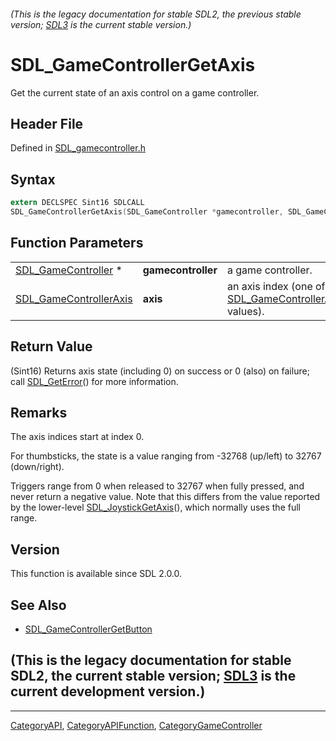 ###### (This is the legacy documentation for stable SDL2, the previous stable version; [SDL3](https://wiki.libsdl.org/SDL3/) is the current stable version.)
# SDL_GameControllerGetAxis

Get the current state of an axis control on a game controller.

## Header File

Defined in [SDL_gamecontroller.h](https://github.com/libsdl-org/SDL/blob/SDL2/include/SDL_gamecontroller.h)

## Syntax

```c
extern DECLSPEC Sint16 SDLCALL
SDL_GameControllerGetAxis(SDL_GameController *gamecontroller, SDL_GameControllerAxis axis);
```

## Function Parameters

|                                                  |                    |                                                                                     |
| ------------------------------------------------ | ------------------ | ----------------------------------------------------------------------------------- |
| [SDL_GameController](SDL_GameController) *       | **gamecontroller** | a game controller.                                                                  |
| [SDL_GameControllerAxis](SDL_GameControllerAxis) | **axis**           | an axis index (one of the [SDL_GameControllerAxis](SDL_GameControllerAxis) values). |

## Return Value

(Sint16) Returns axis state (including 0) on success or 0 (also) on
failure; call [SDL_GetError](SDL_GetError)() for more information.

## Remarks

The axis indices start at index 0.

For thumbsticks, the state is a value ranging from -32768 (up/left) to
32767 (down/right).

Triggers range from 0 when released to 32767 when fully pressed, and never
return a negative value. Note that this differs from the value reported by
the lower-level [SDL_JoystickGetAxis](SDL_JoystickGetAxis)(), which
normally uses the full range.

## Version

This function is available since SDL 2.0.0.

## See Also

- [SDL_GameControllerGetButton](SDL_GameControllerGetButton)


## (This is the legacy documentation for stable SDL2, the current stable version; [SDL3](https://wiki.libsdl.org/SDL3/) is the current development version.)



----
[CategoryAPI](CategoryAPI), [CategoryAPIFunction](CategoryAPIFunction), [CategoryGameController](CategoryGameController)

